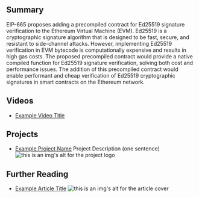## Summary

EIP-665 proposes adding a precompiled contract for Ed25519 signature verification to the Ethereum Virtual Machine (EVM). Ed25519 is a cryptographic signature algorithm that is designed to be fast, secure, and resistant to side-channel attacks. However, implementing Ed25519 verification in EVM bytecode is computationally expensive and results in high gas costs. The proposed precompiled contract would provide a native compiled function for Ed25519 signature verification, solving both cost and performance issues. The addition of this precompiled contract would enable performant and cheap verification of Ed25519 cryptographic signatures in smart contracts on the Ethereum network.

## Videos

- [Example Video Title](https://www.youtube.com/watch?v=TDGq4aeevgY)

## Projects

- [Example Project Name](https://xxxx.xxx/xxxxx) Project Description (one sentence) ![this is an img's alt for the project logo](https://xxxx.xxx/project-logo.xxx)

## Further Reading

- [Example Article Title](https://xxxx.xxx/xxxxx) ![this is an img's alt for the article cover](https://xxxx.xxx/article-cover.xxx)
